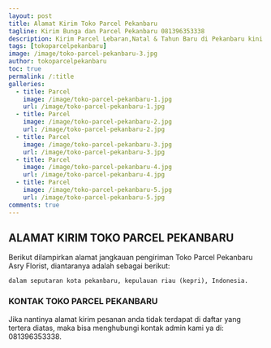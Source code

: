 ```yaml
---
layout: post
title: Alamat Kirim Toko Parcel Pekanbaru
tagline: Kirim Bunga dan Parcel Pekanbaru 081396353338
description: Kirim Parcel Lebaran,Natal & Tahun Baru di Pekanbaru kini semakin mudah dan simpel karena hadirnya salah satu florist di pekanbaru terbaik.
tags: [tokoparcelpekanbaru]
image: /image/toko-parcel-pekanbaru-3.jpg
author: tokoparcelpekanbaru
toc: true
permalink: /:title
galleries:
  - title: Parcel
    image: /image/toko-parcel-pekanbaru-1.jpg
    url: /image/toko-parcel-pekanbaru-1.jpg
  - title: Parcel
    image: /image/toko-parcel-pekanbaru-2.jpg
    url: /image/toko-parcel-pekanbaru-2.jpg
  - title: Parcel
    image: /image/toko-parcel-pekanbaru-3.jpg
    url: /image/toko-parcel-pekanbaru-3.jpg
  - title: Parcel
    image: /image/toko-parcel-pekanbaru-4.jpg
    url: /image/toko-parcel-pekanbaru-4.jpg
  - title: Parcel
    image: /image/toko-parcel-pekanbaru-5.jpg
    url: /image/toko-parcel-pekanbaru-5.jpg
comments: true
---
```


## ALAMAT KIRIM TOKO PARCEL PEKANBARU
Berikut dilampirkan alamat jangkauan pengiriman Toko Parcel Pekanbaru Asry Florist, diantaranya adalah sebagai berikut:

```
dalam seputaran kota pekanbaru, kepulauan riau (kepri), Indonesia.
```

### KONTAK TOKO PARCEL PEKANBARU
Jika nantinya alamat kirim pesanan anda tidak terdapat di daftar yang tertera diatas, maka bisa menghubungi kontak admin kami ya di: 081396353338.
